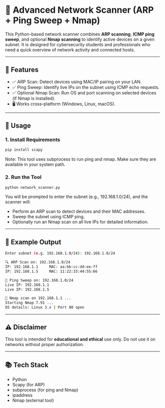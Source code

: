 # 🔎 Advanced Network Scanner (ARP + Ping Sweep + Nmap)

This Python-based network scanner combines **ARP scanning**, **ICMP ping sweep**, and optional **Nmap scanning** to identify active devices on a given subnet. It is designed for cybersecurity students and professionals who need a quick overview of network activity and connected hosts.

---

## 📌 Features

- ✅ ARP Scan: Detect devices using MAC/IP pairing on your LAN.
- ✅ Ping Sweep: Identify live IPs on the subnet using ICMP echo requests.
- ✅ Optional Nmap Scan: Run OS and port scanning on selected devices (if Nmap is installed).
- 🖥️ Works cross-platform (Windows, Linux, macOS).

---

## 🚀 Usage

### 1. Install Requirements

```bash
pip install scapy
```

Note: This tool uses subprocess to run ping and nmap. Make sure they are available in your system path.

### 2. Run the Tool

```bash
python network_scanner.py
```

You will be prompted to enter the subnet (e.g., 192.168.1.0/24), and the scanner will:
- Perform an ARP scan to detect devices and their MAC addresses.
- Sweep the subnet using ICMP ping.
- Optionally run an Nmap scan on all live IPs for detailed information.

---

## 🧪 Example Output

```bash
Enter subnet (e.g. 192.168.1.0/24): 192.168.1.0/24

🔍 ARP Scan on: 192.168.1.0/24
IP: 192.168.1.1     MAC: aa:bb:cc:dd:ee:ff
IP: 192.168.1.5     MAC: 11:22:33:44:55:66

📡 Ping Sweep on: 192.168.1.0/24
Live IP: 192.168.1.1
Live IP: 192.168.1.5

🔎 Nmap scan on 192.168.1.1 ...
Starting Nmap 7.91 ...
OS details: Linux 3.x | Port 80 open
```

---

## ⚠️ Disclaimer

This tool is intended for **educational and ethical** use only. Do not use it on networks without proper authorization.

---

## 📚 Tech Stack

- Python
- Scapy (for ARP)
- subprocess (for ping and Nmap)
- ipaddress
- Nmap (external tool)

